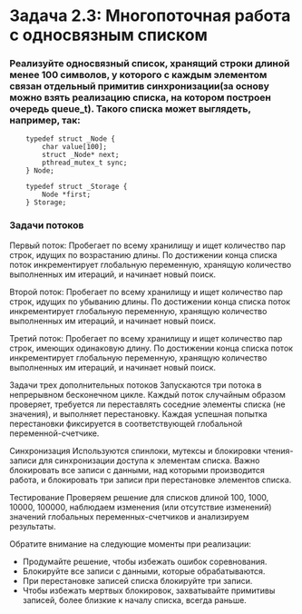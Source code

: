 # Задача 2.3: Многопоточная работа с односвязным списком

###  Реализуйте односвязный список, хранящий строки длиной менее 100 символов, у которого с каждым элементом связан отдельный примитив синхронизации(за основу можно взять реализацию списка, на котором построен очередь queue_t). Такого списка может выглядеть, например, так:

        
        typedef struct _Node {
            char value[100];
            struct _Node* next;
            pthread_mutex_t sync;
        } Node;
        
        typedef struct _Storage {
            Node *first;
        } Storage;



### Задачи потоков
Первый поток: Пробегает по всему хранилищу и ищет количество пар строк, идущих по возрастанию длины. 
По достижении конца списка поток инкрементирует глобальную переменную, хранящую количество выполненных им итераций, и начинает новый поиск.

Второй поток: Пробегает по всему хранилищу и ищет количество пар строк, идущих по убыванию длины. 
По достижении конца списка поток инкрементирует глобальную переменную, хранящую количество выполненных им итераций, и начинает новый поиск.

Третий поток: Пробегает по всему хранилищу и ищет количество пар строк, имеющих одинаковую длину. 
По достижении конца списка поток инкрементирует глобальную переменную, хранящую количество выполненных им итераций, и начинает новый поиск.

Задачи трех дополнительных потоков
Запускаются три потока в непрерывном бесконечном цикле.
Каждый поток случайным образом проверяет, требуется ли переставлять соседние элементы списка (не значения),
и выполняет перестановку. Каждая успешная попытка перестановки 
фиксируется в соответствующей глобальной переменной-счетчике.

Синхронизация
Используются спинлоки, мутексы и блокировки чтения-записи для синхронизации доступа к элементам списка. 
Важно блокировать все записи с данными, над которыми производится работа, и блокировать три записи при перестановке элементов списка.

Тестирование
Проверяем решение для списков длиной 100, 1000, 10000, 100000, наблюдаем изменения (или отсутствие изменений) 
значений глобальных переменных-счетчиков и анализируем результаты.


Обратите внимание на следующие моменты при реализации:
- Продумайте решение, чтобы избежать ошибок соревнования.
- Блокируйте все записи с данными, которые обрабатываются.
- При перестановке записей списка блокируйте три записи.
- Чтобы избежать мертвых блокировок, захватывайте примитивы записей, более близкие к началу списка, всегда раньше.
